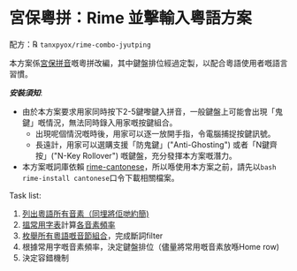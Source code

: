 # 宮保粵拼：Rime 並擊輸入粵語方案

配方：℞ `tanxpyox/rime-combo-jyutping`

本方案係[宮保拼音](https://github.com/rime/rime-combo-pinyin)嘅粵拼改編，其中鍵盤排位經過定製，以配合粵語使用者嘅語言習慣。

***安裝須知***:
* 由於本方案要求用家同時按下2-5鍵嚟鍵入拼音，一般鍵盤上可能會出現「鬼鍵」嘅情況，無法同時錄入用家嘅按鍵組合。
  * 出現呢個情況嘅時後，用家可以逐一放開手指，令電腦捕捉按鍵訊號。
  * 長遠計，用家可以選購支援「防鬼鍵」("Anti-Ghosting") 或者「N鍵齊按」("N-Key Rollover") 嘅鍵盤，充分發揮本方案嘅潛力。
* 本方案嘅詞庫依賴 [rime-cantonese](https://github.com/rime/rime-cantonese)，所以喺使用本方案之前，請先以`bash rime-install cantonese`口令下載相關檔案。

Task list:
1. [列出粵語所有音素（同埋將佢哋約簡)](https://github.com/tanxpyox/rime-combo-jyutping/wiki/%E7%B2%B5%E8%AA%9E%E8%81%B2%E7%AC%A6%E8%80%83%E5%AF%9F)
2. [搵常用字表](https://github.com/tanxpyox/rime-combo-jyutping/blob/fq-calc/out.txt)計算[各音素頻率](https://github.com/tanxpyox/rime-combo-jyutping/wiki/2000%E5%B8%B8%E7%94%A8%E5%AD%97%E8%81%B2%E7%AC%A6%E7%B5%B1%E8%A8%88)
3. [枚舉所有粵語嘅音節組合](https://github.com/tanxpyox/rime-combo-jyutping/wiki/%E7%B2%B5%E8%AA%9E%E9%9F%B3%E7%AF%80%E6%9E%9A%E8%88%89)，完成斷詞filter
4. 根據常用字嘅音素頻率，決定鍵盤排位（儘量將常用嘅音素放喺Home row)
5. 決定容錯機制
